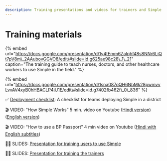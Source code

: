 ```yaml
---
description: Training presentations and videos for trainers and Simple users
---
```


# Training materials

{% embed url="https://docs.google.com/presentation/d/1y4tEmm6ZaIphf48s8NNr6LjQt7pV8m\_2AAubovGGVO8/edit\#slide=id.g625ae98c28\_1\_21" caption="The training guide to teach nurses, doctors, and other healthcare workers to use Simple in the field." %}

{% embed url="https://docs.google.com/presentation/d/1sna087oQH6NbMk28pwmvvLvvAV4xyB0hHBACLP4iU1E/edit\#slide=id.g7402fb462f\_0\_836" %}



✅ [Deployment checklist](https://docs.google.com/document/d/1UhlX9NJYOSyCN4zOW_k2GpZq5BsJQiQBqDXLh-aKRMc/edit#): A checklist for teams deploying Simple in a district

🎬 VIDEO: “How Simple Works” 5 min. video on Youtube \([Hindi version](https://www.youtube.com/watch?v=zthrk6XfpjQ&t=9s)\) \([English version](https://www.youtube.com/watch?v=Gm_Fnp6ffaM&t=4s)\)

🎬 VIDEO: “How to use a BP Passport” 4 min video on Youtube \([Hindi with English subtitles](https://www.youtube.com/watch?v=aktZ1yTdDOA&feature=youtu.be)\)

👩‍💻 SLIDES: [Presentation for training users to use Simple](https://docs.google.com/presentation/d/1y4tEmm6ZaIphf48s8NNr6LjQt7pV8m_2AAubovGGVO8/edit?usp=sharing)

👩‍💻 SLIDES: [Presentation for training the trainers](https://docs.google.com/presentation/d/1sna087oQH6NbMk28pwmvvLvvAV4xyB0hHBACLP4iU1E/edit#slide=id.g7402fb462f_0_836)



